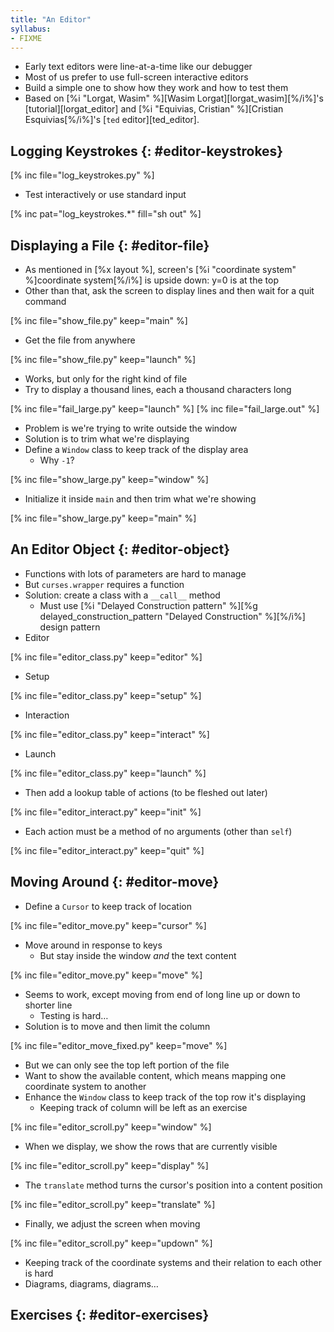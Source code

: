 ```yaml
---
title: "An Editor"
syllabus:
- FIXME
---
```


-   Early text editors were line-at-a-time like our debugger
-   Most of us prefer to use full-screen interactive editors
-   Build a simple one to show how they work and how to test them
-   Based on [%i "Lorgat, Wasim" %][Wasim Lorgat][lorgat_wasim][%/i%]'s
    [tutorial][lorgat_editor]
    and [%i "Equivias, Cristian" %][Cristian Esquivias[%/i%]'s
    [`ted` editor][ted_editor].

## Logging Keystrokes {: #editor-keystrokes}

[% inc file="log_keystrokes.py" %]

-   Test interactively or use standard input

[% inc pat="log_keystrokes.*" fill="sh out" %]

## Displaying a File {: #editor-file}

-   As mentioned in [%x layout %],
    screen's [%i "coordinate system" %]coordinate system[%/i%] is upside down:
    y=0 is at the top
-   Other than that, ask the screen to display lines and then wait for a quit command

[% inc file="show_file.py" keep="main" %]

-   Get the file from anywhere

[% inc file="show_file.py" keep="launch" %]

-   Works, but only for the right kind of file
-   Try to display a thousand lines, each a thousand characters long

[% inc file="fail_large.py" keep="launch" %]
[% inc file="fail_large.out" %]

-   Problem is we're trying to write outside the window
-   Solution is to trim what we're displaying
-   Define a `Window` class to keep track of the display area
    -   Why `-1`?

[% inc file="show_large.py" keep="window" %]

-   Initialize it inside `main` and then trim what we're showing

[% inc file="show_large.py" keep="main" %]

## An Editor Object {: #editor-object}

-   Functions with lots of parameters are hard to manage
-   But `curses.wrapper` requires a function
-   Solution: create a class with a `__call__` method
    -   Must use [%i "Delayed Construction pattern" %][%g delayed_construction_pattern "Delayed Construction" %][%/i%] design pattern
-   Editor

[% inc file="editor_class.py" keep="editor" %]

-   Setup

[% inc file="editor_class.py" keep="setup" %]

-   Interaction

[% inc file="editor_class.py" keep="interact" %]

-   Launch

[% inc file="editor_class.py" keep="launch" %]

-   Then add a lookup table of actions (to be fleshed out later)

[% inc file="editor_interact.py" keep="init" %]

-   Each action must be a method of no arguments (other than `self`)

[% inc file="editor_interact.py" keep="quit" %]

## Moving Around {: #editor-move}

-   Define a `Cursor` to keep track of location

[% inc file="editor_move.py" keep="cursor" %]

-   Move around in response to keys
    -   But stay inside the window *and* the text content

[% inc file="editor_move.py" keep="move" %]

-   Seems to work, except moving from end of long line up or down to shorter line
    -   Testing is hard…
-   Solution is to move and then limit the column

[% inc file="editor_move_fixed.py" keep="move" %]

-   But we can only see the top left portion of the file
-   Want to show the available content, which means mapping one coordinate system to another
-   Enhance the `Window` class to keep track of the top row it's displaying
    -   Keeping track of column will be left as an exercise

[% inc file="editor_scroll.py" keep="window" %]

-   When we display, we show the rows that are currently visible

[% inc file="editor_scroll.py" keep="display" %]

-   The `translate` method turns the cursor's position into a content position

[% inc file="editor_scroll.py" keep="translate" %]

-   Finally, we adjust the screen when moving

[% inc file="editor_scroll.py" keep="updown" %]

-   Keeping track of the coordinate systems and their relation to each other is hard
-   Diagrams, diagrams, diagrams…

## Exercises {: #editor-exercises}
